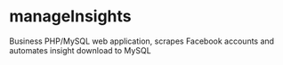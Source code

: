 manageInsights
==============

Business PHP/MySQL web application, scrapes Facebook accounts and automates insight download to MySQL